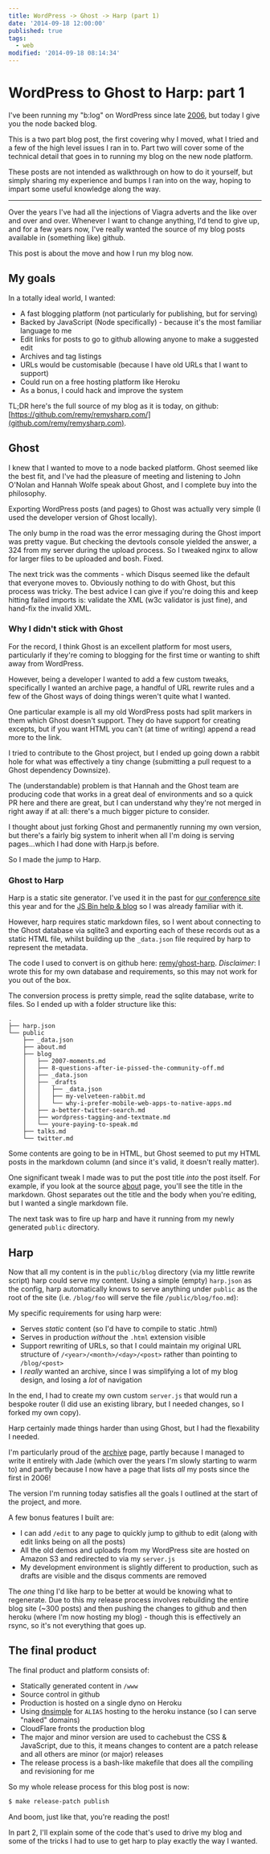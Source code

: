 ```yaml
---
title: WordPress -> Ghost -> Harp (part 1)
date: '2014-09-18 12:00:00'
published: true
tags:
  - web
modified: '2014-09-18 08:14:34'
---
```

# WordPress to Ghost to Harp: part 1

I've been running my "b:log" on WordPress since late [2006](/2006), but today I give you the node backed blog.

This is a two part blog post, the first covering why I moved, what I tried and a few of the high level issues I ran in to. Part two will cover some of the technical detail that goes in to running my blog on the new node platform.

These posts are not intended as walkthrough on how to do it yourself, but simply sharing my experience and bumps I ran into on the way, hoping to impart some useful knowledge along the way.

<!--more-->

---

Over the years I've had all the injections of Viagra adverts and the like over and over and over. Whenever I want to change anything, I'd tend to give up, and for a few years now, I've really wanted the source of my blog posts available in (something like) github.

This post is about the move and how I run my blog now.

## My goals

In a totally ideal world, I wanted:

- A fast blogging platform (not particularly for publishing, but for serving)
- Backed by JavaScript (Node specifically) - because it's the most familiar language to me
- Edit links for posts to go to github allowing anyone to make a suggested edit
- Archives and tag listings
- URLs would be customisable (because I have old URLs that I want to support)
- Could run on a free hosting platform like Heroku
- As a bonus, I could hack and improve the system

TL;DR here's the full source of my blog as it is today, on github: [https://github.com/remy/remysharp.com/](github.com/remy/remysharp.com).

## Ghost

I knew that I wanted to move to a node backed platform. Ghost seemed like the best fit, and I've had the pleasure of meeting and listening to John O'Nolan and Hannah Wolfe speak about Ghost, and I complete buy into the philosophy.

Exporting WordPress posts (and pages) to Ghost was actually very simple (I used the developer version of Ghost locally).

The only bump in the road was the error messaging during the Ghost import was pretty vague. But checking the devtools console yielded the answer, a 324 from my server during the upload process. So I tweaked nginx to allow for larger files to be uploaded and bosh. Fixed.

The next trick was the comments - which Disqus seemed like the default that everyone moves to. Obviously nothing to do with Ghost, but this process was tricky. The best advice I can give if you're doing this and keep hitting failed imports is: validate the XML (w3c validator is just fine), and hand-fix the invalid XML.

### Why I didn't stick with Ghost

For the record, I think Ghost is an excellent platform for most users, particularly if they're coming to blogging for the first time or wanting to shift away from WordPress.

However, being a developer I wanted to add a few custom tweaks, specifically I wanted an archive page, a handful of URL rewrite rules and a few of the Ghost ways of doing things weren't quite what I wanted.

One particular example is all my old WordPress posts had split markers in them which Ghost doesn't support. They do have support for creating excepts, but if you want HTML you can't (at time of writing) append a read more to the link.

I tried to contribute to the Ghost project, but I ended up going down a rabbit hole for what was effectively a tiny change (submitting a pull request to a Ghost dependency Downsize).

The (understandable) problem is that Hannah and the Ghost team are producing code that works in a great deal of environments and so a quick PR here and there are great, but I can understand why they're not merged in right away if at all: there's a much bigger picture to consider.

I thought about just forking Ghost and permanently running my own version, but there's a fairly big system to inherit when all I'm doing is serving pages...which I had done with Harp.js before.

So I made the jump to Harp.

### Ghost to Harp

Harp is a static site generator. I've used it in the past for [our conference site](http://2014.full-frontal.org) this year and for the [JS Bin help & blog](http://jsbin.com/help) so I was already familiar with it.

However, harp requires static markdown files, so I went about connecting to the Ghost database via sqlite3 and exporting each of these records out as a static HTML file, whilst building up the `_data.json` file required by harp to represent the metadata.

The code I used to convert is on github here: [remy/ghost-harp](https://github.com/remy/ghost-harp). *Disclaimer*: I wrote this for my own database and requirements, so this may not work for you out of the box.

The conversion process is pretty simple, read the sqlite database, write to files. So I ended up with a folder structure like this:

```nohighlight
.
├── harp.json
└── public
    ├── _data.json
    ├── about.md
    ├── blog
    │   ├── 2007-moments.md
    │   ├── 8-questions-after-ie-pissed-the-community-off.md
    │   ├── _data.json
    │   ├── _drafts
    │   │   ├── _data.json
    │   │   ├── my-velveteen-rabbit.md
    │   │   └── why-i-prefer-mobile-web-apps-to-native-apps.md
    │   ├── a-better-twitter-search.md
    │   ├── wordpress-tagging-and-textmate.md
    │   └── youre-paying-to-speak.md
    ├── talks.md
    └── twitter.md
```

Some contents are going to be in HTML, but Ghost seemed to put my HTML posts in the markdown column (and since it's valid, it doesn't really matter).

One significant tweak I made was to put the post title *into* the post itself. For example, if you look at the source [about](https://github.com/remy/remysharp.com/blob/master/public/about.md) page, you'll see the title in the markdown. Ghost separates out the title and the body when you're editing, but I wanted a single markdown file.

The next task was to fire up harp and have it running from my newly generated `public` directory.

## Harp

Now that all my content is in the `public/blog` directory (via my little rewrite script) harp could serve my content. Using a simple (empty) `harp.json` as the config, harp automatically knows to serve anything under `public` as the root of the site (i.e. `/blog/foo` will serve the file `/public/blog/foo.md`):

My specific requirements for using harp were:

- Serves *static* content (so I'd have to compile to static .html)
- Serves in production *without* the `.html` extension visible
- Support rewriting of URLs, so that I could maintain my original URL structure of `/<year>/<month>/<day>/<post>` rather than pointing to `/blog/<post>`
- I *really* wanted an archive, since I was simplifying a lot of my blog design, and losing a *lot* of navigation

In the end, I had to create my own custom `server.js` that would run a bespoke router (I did use an existing library, but I needed changes, so I forked my own copy).

Harp certainly made things harder than using Ghost, but I had the flexability I needed.

I'm particularly proud of the [archive](/archive) page, partly because I managed to write it entirely with Jade (which over the years I'm slowly starting to warm to) and partly because I now have a page that lists *all* my posts since the first in 2006!

The version I'm running today satisfies all the goals I outlined at the start of the project, and more.

A few bonus features I built are:

- I can add `/edit` to any page to quickly jump to github to edit (along with edit links being on all the posts)
- All the old demos and uploads from my WordPress site are hosted on Amazon S3 and redirected to via my `server.js`
- My development environment is slightly different to production, such as drafts are visible and the disqus comments are removed

The *one* thing I'd like harp to be better at would be knowing what to regenerate. Due to this my release process involves rebuilding the entire blog site (~300 posts) and then pushing the changes to github and then heroku (where I'm now hosting my blog) - though this is effectively an rsync, so it's not everything that goes up.

## The final product

The final product and platform consists of:

- Statically generated content in `/www`
- Source control in github
- Production is hosted on a single dyno on Heroku
- Using [dnsimple](https://dnsimple.com/r/5bc02f2ef8976f) for `ALIAS` hosting to the heroku instance (so I can serve "naked" domains)
- CloudFlare fronts the production blog
- The major and minor version are used to cachebust the CSS & JavaScript, due to this, it means changes to content are a patch release and all others are minor (or major) releases
- The release process is a bash-like makefile that does all the compiling and revisioning for me

So my whole release process for this blog post is now:

```bash
$ make release-patch publish
```

And boom, just like that, you're reading the post!

In part 2, I'll explain some of the code that's used to drive my blog and some of the tricks I had to use to get harp to play exactly the way I wanted.
